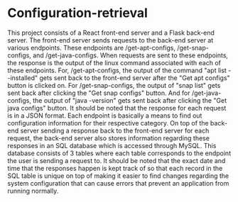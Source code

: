 # Configuration-retrieval

This project consists of a React front-end server and a Flask back-end server. The front-end server sends requests to the back-end server at various endpoints. These endpoints are /get-apt-configs, /get-snap-configs, and /get-java-configs. When requests are sent to these endpoints, the response is the output of the linux command associated with each of these endpoints. For, /get-apt-configs, the output of the command "apt list --installed" gets sent back to the front-end server after the "Get apt configs" button is clicked on. For /get-snap-configs, the output of "snap list" gets sent back after clicking the "Get snap configs" button. And for /get-java-configs, the output of "java -version" gets sent back after clicking the "Get java configs" button. It should be noted that the response for each request is in a JSON format. Each endpoint is basically a means to find out configuration information for their respective category. On top of the back-end server sending a response back to the front-end server for each request, the back-end server also stores information regarding these responses in an SQL database which is accessed through MySQL. This database consists of 3 tables where each table corresponds to the endpoint the user is sending a request to. It should be noted that the exact date and time that the responses happen is kept track of so that each record in the SQL table is unique on top of making it easier to find changes regarding the system configuration that can cause errors that prevent an application from running normally.  
